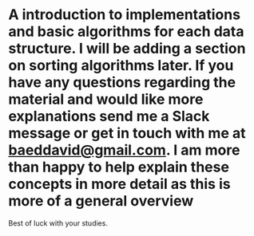 # A introduction to implementations and basic algorithms for each data structure. I will be adding a section on sorting algorithms later. If you have any questions regarding the material and would like more explanations send me a Slack message or get in touch with me at baeddavid@gmail.com. I am more than happy to help explain these concepts in more detail as this is more of a general overview

Best of luck with your studies.
